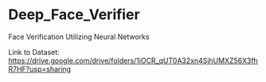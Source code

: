 # Deep_Face_Verifier
Face Verification Utilizing Neural Networks

Link to Dataset: <https://drive.google.com/drive/folders/1iOCR_qUT0A32xn4SjhUMXZ56X3fhR7HF?usp=sharing>